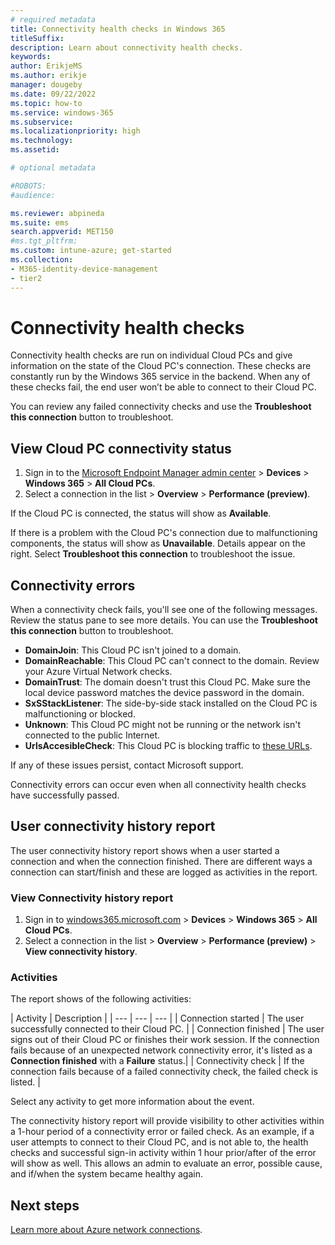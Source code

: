 ```yaml
---
# required metadata
title: Connectivity health checks in Windows 365
titleSuffix:
description: Learn about connectivity health checks.
keywords:
author: ErikjeMS
ms.author: erikje
manager: dougeby
ms.date: 09/22/2022
ms.topic: how-to
ms.service: windows-365
ms.subservice:
ms.localizationpriority: high
ms.technology:
ms.assetid: 

# optional metadata

#ROBOTS:
#audience:

ms.reviewer: abpineda
ms.suite: ems
search.appverid: MET150
#ms.tgt_pltfrm:
ms.custom: intune-azure; get-started
ms.collection:
- M365-identity-device-management
- tier2
---
```


# Connectivity health checks

Connectivity health checks are run on individual Cloud PCs and give information on the state of the Cloud PC's connection. These checks are constantly run by the Windows 365 service in the backend. When any of these checks fail, the end user won’t be able to connect to their Cloud PC.

You can review any failed connectivity checks and use the **Troubleshoot this connection** button to troubleshoot.

## View Cloud PC connectivity status

1. Sign in to the [Microsoft Endpoint Manager admin center](https://go.microsoft.com/fwlink/?linkid=2109431) > **Devices** > **Windows 365** > **All Cloud PCs**.
2. Select a connection in the list > **Overview** > **Performance (preview)**.

If the Cloud PC is connected, the status will show as **Available**.

If there is a problem with the Cloud PC's connection due to malfunctioning components, the status will show as **Unavailable**. Details appear on the right. Select **Troubleshoot this connection** to troubleshoot the issue.

## Connectivity errors

When a connectivity check fails, you'll see one of the following messages. Review the status pane to see more details. You can use the **Troubleshoot this connection** button to troubleshoot.

- **DomainJoin**: This Cloud PC isn't joined to a domain.
- **DomainReachable**: This Cloud PC can't connect to the domain. Review your Azure Virtual Network checks. 
- **DomainTrust**: The domain doesn't trust this Cloud PC. Make sure the local device password matches the device password in the domain. 
- **SxSStackListener**: The side-by-side stack installed on the Cloud PC is malfunctioning or blocked. 
- **Unknown**: This Cloud PC might not be running or the network isn't connected to the public Internet.
- **UrlsAccesibleCheck**: This Cloud PC is blocking traffic to [these URLs](requirements.md).

<!--
Possible different view of this data:

| Check | Failure description | Troubleshooting |
| --- | --- | --- |
| DomainJoin | This Cloud PC isn't joined to a domain. | Try reprovisioning the Cloud PC or join it to a domain. |
| DomainReachable | This Cloud PC can't connect to the domain. | Check for an issue with your virtual network configuration by reviewing your [Azure network connection checks](troubleshoot-azure-network-connection.md). |
| DomainTrust | The domain doesn't trust this Cloud PC. | Make sure that the local device password matches the device password in the domain. |
| SxSStackListener | The side-by-side stack installed on the Cloud PC is malfunctioning or blocked. | Run the troubleshooting tool to fix this issue. |
| Unknown | This Cloud PC might not be running or the network isn't connected to the public Internet. | Run the troubleshooting tool to get more information. |
| UrlsAccesible | This Cloud PC is blocking traffic to [these URLs](requirements.md). | Unblock the URLs this Cloud PC uses to connect to Windows 365. |

-->
If any of these issues persist, contact Microsoft support.

Connectivity errors can occur even when all connectivity health checks have successfully passed.

## User connectivity history report

The user connectivity history report shows when a user started a connection and when the connection finished. There are different ways a connection can start/finish and these are logged as activities in the report.

### View Connectivity history report

1. Sign in to [windows365.microsoft.com](https://windows365.microsoft.com) > **Devices** > **Windows 365** > **All Cloud PCs**.
2. Select a connection in the list > **Overview** > **Performance (preview)** > **View connectivity history**.

### Activities

The report shows of the following activities:

| Activity | Description |
| --- | --- | --- |
| Connection started | The user successfully connected to their Cloud PC. |
| Connection finished | The user signs out of their Cloud PC or finishes their work session. If the connection fails because of an unexpected network connectivity error, it's listed as a **Connection finished** with a **Failure** status.|
| Connectivity check | If the connection fails because of a failed connectivity check, the failed check is listed. |

Select any activity to get more information about the event.

The connectivity history report will provide visibility to other activities within a 1-hour period of a connectivity error or failed check.  As an example, if a user attempts to connect to their Cloud PC, and is not able to, the health checks and successful sign-in activity within 1 hour prior/after of the error will show as well.  This allows an admin to evaluate an error, possible cause, and if/when the system became healthy again.

<!-- ########################## -->
## Next steps

[Learn more about Azure network connections](azure-network-connections.md).
